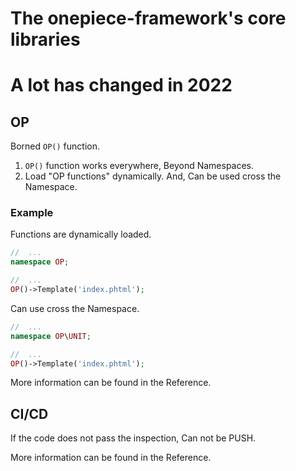 The onepiece-framework's core libraries
===

# A lot has changed in 2022

## OP

 Borned `OP()` function.

 1. `OP()` function works everywhere, Beyond Namespaces.
 2. Load "OP functions" dynamically. And, Can be used cross the Namespace.

### Example

 Functions are dynamically loaded.

```php
//	...
namespace OP;

//	...
OP()->Template('index.phtml');
```

 Can use cross the Namespace.

```php
//	...
namespace OP\UNIT;

//	...
OP()->Template('index.phtml');
```

 More information can be found in the Reference.

## CI/CD

 If the code does not pass the inspection, Can not be PUSH.

 More information can be found in the Reference.

